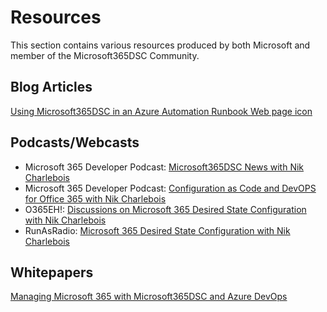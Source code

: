 # Resources

This section contains various resources produced by both Microsoft and member of the Microsoft365DSC Community.

## Blog Articles

[Using Microsoft365DSC in an Azure Automation Runbook Web page icon](https://o365eh.com/2020/10/27/episode-74-using-microsoft-dsc-as-a-runbook-in-azure-automation/)

## Podcasts/Webcasts

* Microsoft 365 Developer Podcast: [Microsoft365DSC News with Nik Charlebois](https://www.m365devpodcast.com/e/microsoft-365-dsc-with-nik-charlebois/)
* Microsoft 365 Developer Podcast: [Configuration as Code and DevOPS for Office 365 with Nik Charlebois](https://www.m365devpodcast.com/e/configuration-as-code-and-devops-for-office-365/)
* O365EH!: [Discussions on Microsoft 365 Desired State Configuration with Nik Charlebois](https://o365eh.com/2020/09/15/episode-71-microsoft-365-desired-state-configuration-dsc/)
* RunAsRadio: [Microsoft 365 Desired State Configuration with Nik Charlebois](http://www.runasradio.com/default.aspx?ShowNum=689)

## Whitepapers
[Managing Microsoft 365 with Microsoft365DSC and Azure DevOps](https://microsoft365dsc.com/Pages/Resources/Whitepapers/Managing%20Microsoft%20365%20with%20Microsoft365Dsc%20and%20Azure%20DevOps.pdf)

